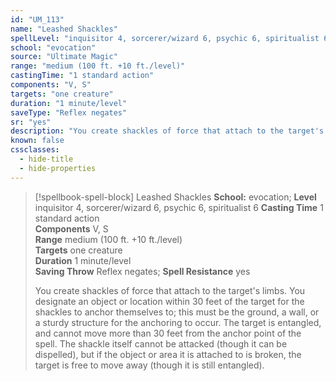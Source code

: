 ```yaml
---
id: "UM_113"
name: "Leashed Shackles"
spellLevel: "inquisitor 4, sorcerer/wizard 6, psychic 6, spiritualist 6"
school: "evocation"
source: "Ultimate Magic"
range: "medium (100 ft. +10 ft./level)"
castingTime: "1 standard action"
components: "V, S"
targets: "one creature"
duration: "1 minute/level"
saveType: "Reflex negates"
sr: "yes"
description: "You create shackles of force that attach to the target's limbs. You designate an object or location within 30 feet of the target for the shackles to anchor themselves to; this must be the ground, a wall, or a sturdy structure for the anchoring to occur. The target is entangled, and cannot move more than 30 feet from the anchor point of the spell. The shackle itself cannot be attacked (though it can be dispelled), but if the object or area it is attached to is broken, the target is free to move away (though it is still entangled)."
known: false
cssclasses:
  - hide-title
  - hide-properties
---
```


> [!spellbook-spell-block] Leashed Shackles
> **School:** evocation; **Level** inquisitor 4, sorcerer/wizard 6, psychic 6, spiritualist 6
> **Casting Time** 1 standard action  
> **Components** V, S  
> **Range** medium (100 ft. +10 ft./level)  
> **Targets** one creature  
> **Duration** 1 minute/level  
> **Saving Throw** Reflex negates; **Spell Resistance** yes
> 
> You create shackles of force that attach to the target's limbs. You designate an object or location within 30 feet of the target for the shackles to anchor themselves to; this must be the ground, a wall, or a sturdy structure for the anchoring to occur. The target is entangled, and cannot move more than 30 feet from the anchor point of the spell. The shackle itself cannot be attacked (though it can be dispelled), but if the object or area it is attached to is broken, the target is free to move away (though it is still entangled).